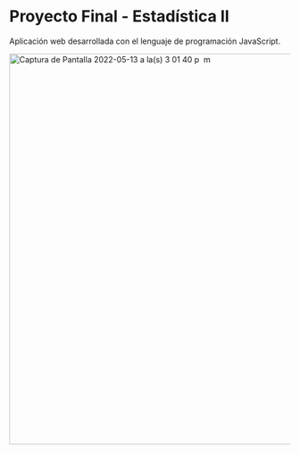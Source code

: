 # Proyecto Final - Estadística II 
Aplicación web desarrollada con el lenguaje de programación JavaScript. 

<img width="701" alt="Captura de Pantalla 2022-05-13 a la(s) 3 01 40 p  m" src="https://user-images.githubusercontent.com/60667480/168389165-aac6188c-4b82-4083-8b5a-37ac5d6b1c68.png">
